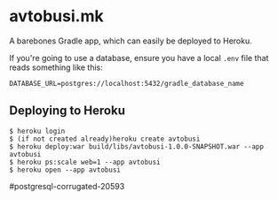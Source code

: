 # avtobusi.mk

A barebones Gradle app, which can easily be deployed to Heroku.

If you're going to use a database, ensure you have a local `.env` file that reads something like this:

```
DATABASE_URL=postgres://localhost:5432/gradle_database_name
```

## Deploying to Heroku

```
$ heroku login
$ (if not created already)heroku create avtobusi
$ heroku deploy:war build/libs/avtobusi-1.0.0-SNAPSHOT.war --app avtobusi
$ heroku ps:scale web=1 --app avtobusi
$ heroku open --app avtobusi
```
#postgresql-corrugated-20593
